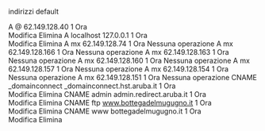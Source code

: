 indirizzi default

A	@	62.149.128.40	1 Ora	
Modifica
Elimina
A	localhost	127.0.0.1	1 Ora	
Modifica
Elimina
A	mx	62.149.128.74	1 Ora	Nessuna operazione
A	mx	62.149.128.166	1 Ora	Nessuna operazione
A	mx	62.149.128.163	1 Ora	Nessuna operazione
A	mx	62.149.128.160	1 Ora	Nessuna operazione
A	mx	62.149.128.157	1 Ora	Nessuna operazione
A	mx	62.149.128.154	1 Ora	Nessuna operazione
A	mx	62.149.128.151	1 Ora	Nessuna operazione
CNAME	_domainconnect	_domainconnect.hst.aruba.it	1 Ora	
Modifica
Elimina
CNAME	admin	admin.redirect.aruba.it	1 Ora	
Modifica
Elimina
CNAME	ftp	www.bottegadelmugugno.it	1 Ora	
Modifica
Elimina
CNAME	www	bottegadelmugugno.it	1 Ora	
Modifica
Elimina
